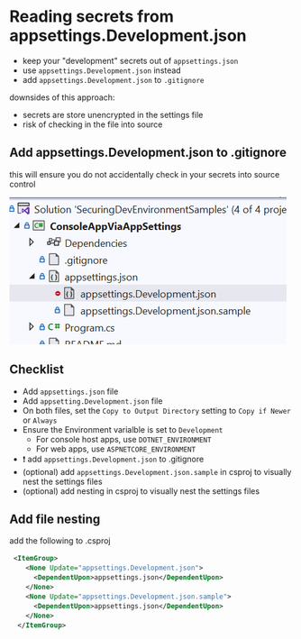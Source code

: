 # Reading secrets from appsettings.Development.json

- keep your "development" secrets out of `appsettings.json` 
- use `appsettings.Development.json` instead
- add `appsettings.Development.json` to `.gitignore`


downsides of this approach:
- secrets are store unencrypted in the settings file
- risk of checking in the file into source

## Add appsettings.Development.json to .gitignore

this will ensure you do not accidentally check in your secrets into source control

![Appsettings Gitignore](appsettings-gitignore.png)

## Checklist

- Add `appsettings.json` file
- Add `appsetting.Development.json` file
- On both files, set the `Copy to Output Directory` setting to `Copy if Newer` or `Always`
- Ensure the Environment varialble is set to `Development`
    - For console host apps, use `DOTNET_ENVIRONMENT`
    - For web apps, use `ASPNETCORE_ENVIRONMENT`
- :exclamation: add `appsettings.Development.json` to .gitignore
- (optional) add `appsettings.Development.json.sample` in csproj to visually nest the settings files
- (optional) add nesting in csproj to visually nest the settings files

## Add file nesting 

add the following to .csproj

```xml
 <ItemGroup>
    <None Update="appsettings.Development.json">
      <DependentUpon>appsettings.json</DependentUpon>
    </None>
    <None Update="appsettings.Development.json.sample">
      <DependentUpon>appsettings.json</DependentUpon>
    </None>
  </ItemGroup>
  ```